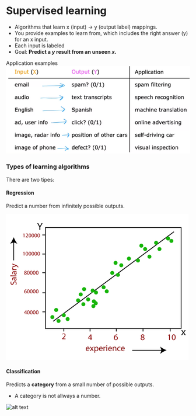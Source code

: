 # Supervised learning

- Algorithms that learn x (input) -> y (output label) mappings.
- You provide examples to learn from, which includes the right answer (y) for an x input.
- Each input is labeled
- Goal: **Predict a *y* result from an unseen *x*.**



Application examples
![alt text](/resources/images/machine_learning_application.png)

### Types of learning algorithms

There are two tipes:
#### Regression
Predict a number from infinitely possible outputs.

![alt text](/resources/images/regression.png)

#### Classification

Predicts a **category** from a small number of possible outputs. 

- A category is not allways a number.

![alt text](/resources/images/classification.png.png)